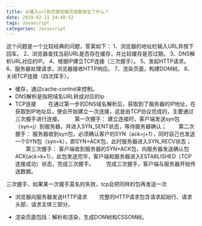 ```yaml
---
title: 从输入url到页面加载完成都发生了什么？
date: 2019-02-11 14:48:52
tags: Javascript
categories: Javascript
---
```

这个问题是一个比较经典的问题，答案如下：
1、浏览器的地址栏输入URL并按下回车。
2、浏览器查找当前URL是否存在缓存，并比较缓存是否过期。
3、DNS解析URL对应的IP。
4、根据IP建立TCP连接（三次握手）。
5、发起HTTP请求。
6、服务器处理请求，浏览器接收HTTP响应。
7、渲染页面，构建DOM树。
8、关闭TCP连接（四次挥手）。

- 缓存，通过cache-control来控制。
- DNS解析是指把域名URL转成对应的ip
- TCP连接
　　在通过第一步的DNS域名解析后，获取到了服务器的IP地址，在获取到IP地址后，便会开始建立一次连接，这是由TCP协议完成的，主要通过三次握手进行连接。
　　第一次握手： 建立连接时，客户端发送syn包（syn=j）到服务器，并进入SYN_SENT状态，等待服务器确认；
　　第二次握手： 服务器收到syn包，必须确认客户的SYN（ack=j+1），同时自己也发送一个SYN包（syn=k），即SYN+ACK包，此时服务器进入SYN_RECV状态；
　　第三次握手： 客户端收到服务器的SYN+ACK包，向服务器发送确认包ACK(ack=k+1），此包发送完毕，客户端和服务器进入ESTABLISHED（TCP连接成功）状态，完成三次握手。
　　完成三次握手，客户端与服务器开始传送数据。

三次握手，如果某一次握手莫名的失败，tcp会把同样的包再发送一次

- 浏览器向服务器发送HTTP请求
　　完整的HTTP请求包含请求起始行、请求头部、请求主体三部分。

- 渲染页面包括：解析和渲染，生成DOM树和CSSOM树。
